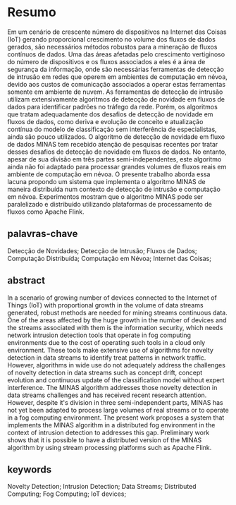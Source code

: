 # Resumo

Em um cenário de crescente número de dispositivos na Internet das Coisas
(IoT) gerando proporcional crescimento no volume dos fluxos de dados
gerados, são necessários métodos robustos para a mineração de fluxos
contínuos de dados.
Uma das áreas afetadas pelo crescimento vertiginoso do número de
dispositivos e os fluxos associados a eles é a área de segurança da
informação, onde são necessárias ferramentas de detecção de intrusão em
redes que operem em ambientes de computação em névoa, devido aos custos de
comunicação associados a operar estas ferramentas somente em ambiente de
nuvem.
As ferramentas de detecção de intrusão utilizam extensivamente algoritmos de
detecção de novidade em fluxos de dados para identificar padrões no tráfego
da rede.
Porém, os algoritmos que tratam adequadamente dos desafios de detecção de
novidade em fluxos de dados, como deriva e evolução de conceito e
atualização contínua do modelo de classificação sem interferência de
especialistas, ainda são pouco utilizados.
O algoritmo de detecção de novidade em fluxo de dados MINAS tem recebido
atenção de pesquisas recentes por tratar desses desafios de detecção de novidade
em fluxos de dados.
No entanto, apesar de sua divisão em três partes semi-independentes, este
algoritmo ainda não foi adaptado para processar grandes volumes de fluxos
reais em ambiente de computação em névoa.
O presente trabalho aborda essa lacuna propondo um sistema
que implementa o algoritmo MINAS de maneira distribuída num contexto
de detecção de intrusão e computação em névoa.
Experimentos mostram que o algoritmo MINAS pode ser paralelizado e
distribuído utilizando plataformas de processamento de fluxos como
Apache Flink.

## palavras-chave

Detecção de Novidades; Detecção de Intrusão; Fluxos de Dados; Computação Distribuída; Computação em Névoa; Internet das Coisas;

## abstract

In a scenario of growing number of devices connected to the Internet of Things (IoT)
with proportional growth in the volume of data streams generated, robust
methods are needed for mining streams continuous data.
One of the areas affected by the huge growth in the number of devices
and the streams associated with them is the information security, which needs
network intrusion detection tools that operate
in fog computing environments due to the cost of operating such tools
in a cloud only environment.
These tools make extensive use of algorithms for novelty detection in data
streams to identify treat patterns in network traffic.
However, algorithms in wide use do not
adequately address the challenges of novelty detection in data streams
such as concept drift, concept evolution and continuous update of the
classification model without expert interference.
The MINAS algorithm addresses those novelty detection in data streams
challenges and has received recent research attention.
However, despite it's division in three semi-independent parts, MINAS has
not yet been adapted to process large volumes of real streams or to operate
in a fog computing environment.
The present work proposes a system that implements the MINAS algorithm
in a distributed fog environment in the context of intrusion detection
to addresses this gap.
Preliminary work shows that it is possible to have a distributed
version of the MINAS algorithm by using stream processing platforms
such as Apache Flink.

## keywords

Novelty Detection; Intrusion Detection; Data Streams; Distributed Computing; Fog Computing; IoT devices;
